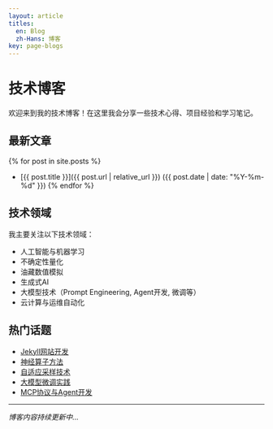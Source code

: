 ```yaml
---
layout: article
titles:
  en: Blog
  zh-Hans: 博客
key: page-blogs
---
```


# 技术博客

欢迎来到我的技术博客！在这里我会分享一些技术心得、项目经验和学习笔记。

## 最新文章

{% for post in site.posts %}
- [{{ post.title }}]({{ post.url | relative_url }}) ({{ post.date | date: "%Y-%m-%d" }})
{% endfor %}

## 技术领域

我主要关注以下技术领域：

- 人工智能与机器学习
- 不确定性量化
- 油藏数值模拟
- 生成式AI
- 大模型技术（Prompt Engineering, Agent开发, 微调等）
- 云计算与运维自动化

## 热门话题

- [Jekyll网站开发](#)
- [神经算子方法](#)
- [自适应采样技术](#)
- [大模型微调实践](#)
- [MCP协议与Agent开发](#)

---

*博客内容持续更新中...*